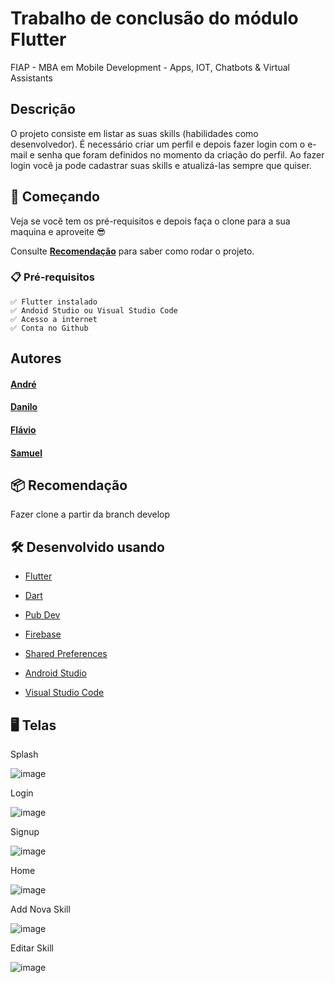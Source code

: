# Trabalho de conclusão do módulo Flutter

FIAP - MBA em Mobile Development - Apps, IOT, Chatbots & Virtual Assistants

## Descrição
O projeto consiste em listar as suas skills (habilidades como desenvolvedor).
É necessário criar um perfil e depois fazer login com o e-mail e senha que foram definidos no momento da criação do perfil.
Ao fazer login você ja pode cadastrar suas skills e atualizá-las sempre que quiser.

## 🚀 Começando
Veja se você tem os pré-requisitos e depois faça o clone para a sua maquina e aproveite 😎

Consulte **[Recomendação](#-recomenda%C3%A7%C3%A3o)** para saber como rodar o projeto.

### 📋 Pré-requisitos
```
✅ Flutter instalado
✅ Andoid Studio ou Visual Studio Code
✅ Acesso a internet
✅ Conta no Github
```
## Autores

#### [André](https://github.com/AndCordeiro)
#### [Danilo](https://www.linkedin.com/in/danilopsnts)
#### [Flávio](https://github.com/flavio-fgjj)
#### [Samuel](https://github.com/SamuelDevMobile)

## 📦 Recomendação

Fazer clone a partir da branch develop

## 🛠️ Desenvolvido usando

* [Flutter](https://flutter.dev/)
* [Dart](https://dart.dev/)
* [Pub Dev](https://pub.dev/)
* [Firebase](https://firebase.google.com/?hl=pt-br)
* [Shared Preferences](https://pub.dev/packages/shared_preferences)

* [Android Studio](https://developer.android.com/studio)
* [Visual Studio Code](https://code.visualstudio.com/)

## 🖥️ Telas

Splash

![image](https://user-images.githubusercontent.com/9452793/224336463-c0f4d4fc-4b75-4fe8-a6d0-81b942575c37.png)

Login

![image](https://user-images.githubusercontent.com/9452793/224337023-c8df6d67-03b4-40f4-b273-ca9471769c07.png)

Signup

![image](https://user-images.githubusercontent.com/9452793/224337112-dc3a738a-c8d6-490f-9b78-946b0213181e.png)

Home

![image](https://user-images.githubusercontent.com/9452793/224336632-9326d0ef-cb4f-4136-b1cc-fe3f95ad17eb.png)

Add Nova Skill

![image](https://user-images.githubusercontent.com/9452793/224336764-6167d9c1-e643-46a5-ad84-c41ff8c6624b.png)

Editar Skill

![image](https://user-images.githubusercontent.com/9452793/224336916-be941e32-f324-43b0-861f-5eba0fe8109b.png)
